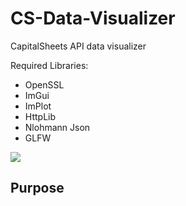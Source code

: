 # CS-Data-Visualizer
CapitalSheets API data visualizer

Required Libraries:

* OpenSSL
* ImGui
* ImPlot
* HttpLib
* Nlohmann Json
* GLFW

<image src='https://github.com/JReyDev/CS-Data-Visualizer/blob/main/images/Data%20Visual%20Label.png'>

## Purpose
